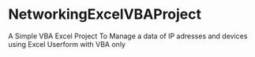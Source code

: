 # NetworkingExcelVBAProject
 A Simple VBA Excel Project To Manage a data of IP adresses and devices using Excel Userform with VBA only
